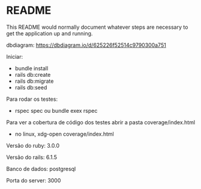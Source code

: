 # README

This README would normally document whatever steps are necessary to get the
application up and running.

dbdiagram: https://dbdiagram.io/d/625226f52514c9790300a751

Iniciar:
- bundle install
- rails db:create
- rails db:migrate
- rails db:seed

Para rodar os testes:
- rspec spec ou bundle exex rspec

Para ver a cobertura de código dos testes abrir a pasta coverage/index.html
- no linux, xdg-open coverage/index.html

Versão do ruby: 3.0.0

Versão do rails: 6.1.5

Banco de dados: postgresql

Porta do server: 3000
